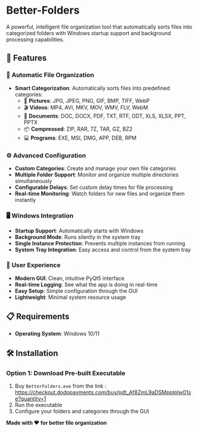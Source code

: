 # Better-Folders
A powerful, intelligent file organization tool that automatically sorts files into categorized folders with Windows startup support and background processing capabilities.

## 🚀 Features

### 📁 **Automatic File Organization**
- **Smart Categorization**: Automatically sorts files into predefined categories:
  - 📸 **Pictures**: JPG, JPEG, PNG, GIF, BMP, TIFF, WebP
  - 🎬 **Videos**: MP4, AVI, MKV, MOV, WMV, FLV, WebM
  - 📄 **Documents**: DOC, DOCX, PDF, TXT, RTF, ODT, XLS, XLSX, PPT, PPTX
  - 📦 **Compressed**: ZIP, RAR, 7Z, TAR, GZ, BZ2
  - 💻 **Programs**: EXE, MSI, DMG, APP, DEB, RPM

### ⚙️ **Advanced Configuration**
- **Custom Categories**: Create and manage your own file categories
- **Multiple Folder Support**: Monitor and organize multiple directories simultaneously
- **Configurable Delays**: Set custom delay times for file processing
- **Real-time Monitoring**: Watch folders for new files and organize them instantly

### 🖥️ **Windows Integration**
- **Startup Support**: Automatically starts with Windows
- **Background Mode**: Runs silently in the system tray
- **Single Instance Protection**: Prevents multiple instances from running
- **System Tray Integration**: Easy access and control from the system tray

### 🎯 **User Experience**
- **Modern GUI**: Clean, intuitive PyQt5 interface
- **Real-time Logging**: See what the app is doing in real-time
- **Easy Setup**: Simple configuration through the GUI
- **Lightweight**: Minimal system resource usage

## 📋 Requirements

- **Operating System**: Windows 10/11

## 🛠️ Installation

### Option 1: Download Pre-built Executable
1. Buy `BetterFolders.exe` from the link : https://checkout.dodopayments.com/buy/pdt_Af8ZmL9aDSMppIplw01se?quantity=1
2. Run the executable
3. Configure your folders and categories through the GUI



**Made with ❤️ for better file organization**
